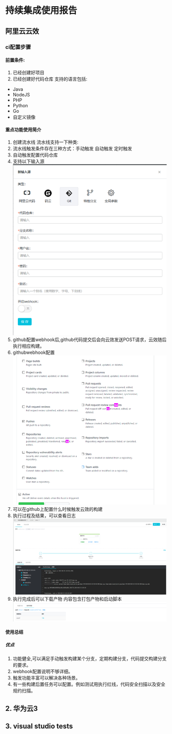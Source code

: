 # 持续集成使用报告

## 阿里云云效

### ci配置步骤

#### 前置条件: 
1. 已经创建好项目
2. 已经创建好代码仓库 支持的语言包括:
- Java
- NodeJS
- PHP
- Python
- Go
- 自定义镜像

#### 重点功能使用简介
1. 创建流水线 流水线支持一下种类:
2. 流水线触发条件存在三种方式：手动触发 自动触发 定时触发
3. 自动触发配置代码仓库
4. 支持以下输入源
![Image text](./report/jpg/流水线输入源支持列表.png)
5. github配置webhook后,github代码提交后会向云效发送POST请求，云效随后执行相应构建。
6. githubwebhook配置
![Image text](./report/jpg/githubwebhook配置.png)
7. 可以在github上配置什么时候触发云效的构建
8. 执行过程及结果，可以查看日志
![Image text](./report/jpg/构建结果.png)
9. 执行完成后可以下载产物 内容包含打包产物和启动脚本
![Image text](./report/jpg/下载.png)

#### 使用总结
##### 优点
1. 功能健全,可以满足手动触发构建某个分支，定期构建分支，代码提交构建分支的要求。
2. webhook配置说明不够详细。
3. 触发功能丰富可以解决各种场景。
4. 有一些构建后置任务可以配置。例如测试用执行红线，代码安全扫描以及安全规约扫描。

## 2. 华为云3


## 3. visual studio tests